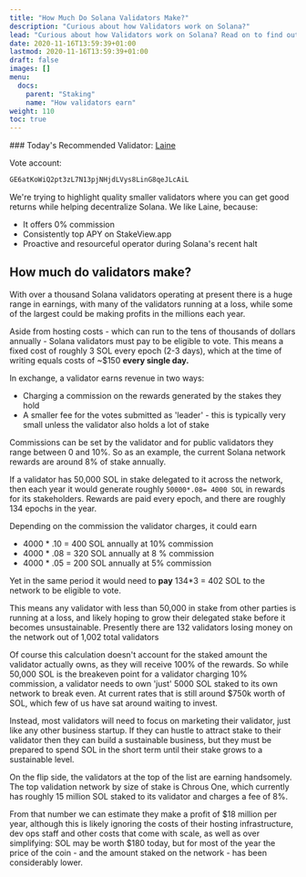 ```yaml
---
title: "How Much Do Solana Validators Make?"
description: "Curious about how Validators work on Solana?"
lead: "Curious about how Validators work on Solana? Read on to find out what their rewards are"
date: 2020-11-16T13:59:39+01:00
lastmod: 2020-11-16T13:59:39+01:00
draft: false
images: []
menu:
  docs:
    parent: "Staking"
    name: "How validators earn"
weight: 110
toc: true
---
```



<div class="alert alert-warning" icon="💡">
  <div class="p-3 text-center">
### Today's Recommended Validator: <a href='https://laine.co.za/solana?utm_source=solanaguide' target=_blank onclick="plausible('Validator Link')">Laine</a>

Vote account:

<div onclick="plausible('Vote Account')">

```bash
GE6atKoWiQ2pt3zL7N13pjNHjdLVys8LinG8qeJLcAiL
```

</div>

We're trying to highlight quality smaller validators where you can get good returns while helping decentralize Solana.
We like Laine, because:

- It offers 0% commission
- Consistently top APY on StakeView.app
- Proactive and resourceful operator during Solana's recent halt
</div>
</div>


## How much do validators make?

With over a thousand Solana validators operating at present there is a huge range in earnings, with many of the validators running at a loss, while some of the largest could be making profits in the millions each year.

Aside from hosting costs - which can run to the tens of thousands of dollars annually - Solana validators must pay to be eligible to vote. This means a fixed cost of roughly 3 SOL every epoch (2-3 days), which at the time of writing equals costs of ~$150 **every single day.**

In exchange, a validator earns revenue in two ways:

- Charging a commission on the rewards generated by the stakes they hold
- A smaller fee for the votes submitted as 'leader' - this is typically very small unless the validator also holds a lot of stake

Commissions can be set by the validator and for public validators they range between 0 and 10%. So as an example, the current Solana network rewards are around 8% of stake annually.

If a validator has 50,000 SOL in stake delegated to it across the network, then each year it would generate roughly `50000*.08= 4000 SOL` in rewards for its stakeholders. Rewards are paid every epoch, and there are roughly 134 epochs in the year.

Depending on the commission the validator charges, it could earn

- 4000 * .10 = 400 SOL annually at 10% commission
- 4000 * .08 = 320 SOL annually at 8 % commission
- 4000 * .05 = 200 SOL annually at 5% commission

Yet in the same period it would need to **pay** 134*3 = 402 SOL to the network to be eligible to vote.

This means any validator with less than 50,000 in stake from other parties is running at a loss, and likely hoping to grow their delegated stake before it becomes unsustainable. Presently there are 132 validators losing money on the network out of 1,002 total validators

Of course this calculation doesn't account for the staked amount the validator actually owns, as they will receive 100% of the rewards. So while 50,000 SOL is the breakeven point for a validator charging 10% commission, a validator needs to own 'just' 5000 SOL staked to its own network to break even. At current rates that is still around $750k worth of SOL, which few of us have sat around waiting to invest.

Instead, most validators will need to focus on marketing their validator, just like any other business startup. If they can hustle to attract stake to their validator then they can build a sustainable business, but they must be prepared to spend SOL in the short term until their stake grows to a sustainable level.

On the flip side, the validators at the top of the list are earning handsomely. The top validation network by size of stake is Chrous One, which currently has roughly 15 million SOL staked to its validator and charges a fee of 8%.

From that number we can estimate they make a profit of $18 million per year, although this is likely ignoring the costs of their hosting infrastructure, dev ops staff and other costs that come with scale, as well as over simplifying: SOL may be worth $180 today, but for most of the year the price of the coin - and the amount staked on the network - has been considerably lower.
